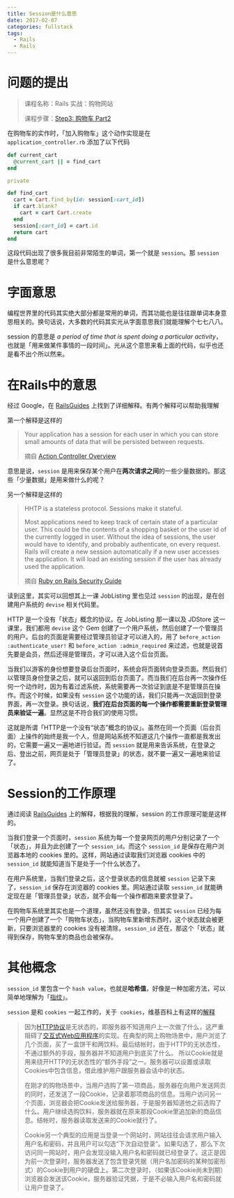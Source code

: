```yaml
---
title: Session是什么意思
date: 2017-02-07
categories: fullstack
tags: 
  - Rails
  - Rails
---
```


# 问题的提出

> 课程名称：Rails 实战：购物网站
>
> 课程步骤：[Step3: 购物车 Part2](https://fullstack.xinshengdaxue.com/posts/416)

在购物车的实作时，「加入购物车」这个动作实现是在 `application_controller.rb` 添加了以下代码

```ruby
def	current_cart
  @current_cart || = find_cart
end

private

def	find_cart
  cart = Cart.find_by(id: session[:cart_id])
  if cart.blank?
    cart = cart Cart.create
  end
  session[:cart_id] = cart.id
  return cart
end
```

这段代码出现了很多我目前非常陌生的单词，第一个就是 `session`。那 `session` 是什么意思呢？

# 字面意思

编程世界里的代码其实绝大部分都是常用的单词，而其功能也是往往跟单词本身意思相关的。换句话说，大多数的代码其实光从字面意思我们就能理解个七七八八。

session 的意思是 *a period of time that is spent doing a particular activity*， 也就是「用来做某件事情的一段时间」。光从这个意思来看上面的代码，似乎也还是看不出个所以然来。

# 在Rails中的意思

经过 Google，在 [RailsGuides](http://guides.rubyonrails.org) 上找到了详细解释。有两个解释可以帮助我理解

第一个解释是这样的

> Your application has a session for each user in which you can store small amounts of data that will be persisted between requests.
>
> 摘自 [Action Controller Overview](http://guides.rubyonrails.org/action_controller_overview.html#session)

意思是说，`session` 是用来保存某个用户在**两次请求之间**的一些少量数据的。那这些「少量数据」是用来做什么的呢？

另一个解释是这样的

> HHTP is a stateless protocol. Sessions make it stateful.
>
> Most applications need to keep track of certain state of a particular user. This could be the contents of a shopping basket or the user id of the currently logged in user. Without the idea of sessions, the user would have to identify, and probably authenticate, on every request. Rails will create a new session automatically if a new user accesses the application. It will load an existing session if the user has already used the application.
>
> 摘自 [Ruby on Rails Security Guide](http://guides.rubyonrails.org/security.html#sessions)

读到这里，其实可以回想其上一课 JobListing 里也见过 `session` 的出现，是在创建用户系统的 `devise` 相关代码里。

HTTP 是一个没有「状态」概念的协议。在 JobListing 那一课以及 JDStore 这一课里，我们都用 `devise` 这个 Gem 创建了一个用户系统，然后创建了一个管理员的用户。后台的页面是需要经过管理员验证才可以进入的，用了 `before_action :authenticate_user!` 和 `before_action :admin_required` 来过滤，也就是说首先要是会员，然后还得是管理员，才可以进入这个后台页面。

当我们以游客的身份想要登录后台页面时，系统会将页面转向登录页面。然后我们以管理员身份登录之后，就可以返回到后台页面了。而当我们在后台再一次操作任何一个动作时，因为有着过滤系统，系统需要再一次验证到底是不是管理员在操作。而这个时候，如果没有 `session` 这个功能的话，我们只能再一次返回到登录界面，再一次登录。换句话说，**我们在后台页面的每一个操作都需要重新登录管理员来验证一遍**。显然这是不符合我们的使用习惯。

这就是所谓「HTTP是一个没有“状态”概念的协议」。虽然在同一个页面（后台页面）上操作的始终是我一个人，但是网站系统不知道这几个操作一直都是我发出的，它需要一遍又一遍地进行验证。而 `session` 就是用来告诉系统，在登录之后、登出之前，网页是处于「管理员登录」的状态，就不要一遍又一遍地来验证了。

# Session的工作原理

通过阅读 [RailsGuides](http://guides.rubyonrails.org) 上的解释，根据我的理解，session 的工作原理可能是这样的。

当我们登录一个页面时，`session` 系统为每一个登录网页的用户分别记录了一个「状态」，并且为此创建了一个 `session_id`。而这个 `session_id` 是保存在用户浏览器本地的 cookies 里的。这样，网站通过读取我们浏览器 cookies 中的 `session_id` 就能知道当下是处于一个什么状态了。

在用户系统里，当我们登录之后，这个登录状态的信息就被 `session` 记录下来了，`session_id` 保存在浏览器的 cookies 里。网站通过读取 `session_id` 就能确定现在是「管理员登录」状态，就不会每一个操作都跑来要求登录了。

在购物车系统里其实也是一个道理，虽然还没有登录，但其实 `session` 已经为每一个用户创建了一个「购物车状态」，当购物车里新增东西时，这个状态就会被更新，只要浏览器里的 cookies 没有被清除，`session_id` 还在，那这个「状态」就得到保存，购物车里的商品也会被保存。

# 其他概念

`session_id` 里包含一个 `hash value`，也就是**哈希值**，好像是一种加密方法，可以简单地理解为「[指纹](https://zh.wikipedia.org/wiki/%E6%95%A3%E5%88%97%E5%87%BD%E6%95%B8)」。

`session` 是和 `cookies` 一起工作的，关于` cookies`，维基百科上有这样的[解释](https://zh.wikipedia.org/wiki/Cookie)

> 因为[HTTP协议](https://zh.wikipedia.org/wiki/HTTP)是无状态的，即服务器不知道用户上一次做了什么，这严重阻碍了[交互式Web应用程序](https://zh.wikipedia.org/w/index.php?title=%E4%BA%A4%E4%BA%92%E5%BC%8FWeb%E5%BA%94%E7%94%A8%E7%A8%8B%E5%BA%8F&action=edit&redlink=1)的实现。在典型的网上购物场景中，用户浏览了几个页面，买了一盒饼干和两饮料。最后结帐时，由于HTTP的无状态性，不通过额外的手段，服务器并不知道用户到底买了什么。 所以Cookie就是用来绕开HTTP的无状态性的“额外手段”之一。服务器可以设置或读取Cookies中包含信息，借此维护用户跟服务器会话中的状态。
>
> 在刚才的购物场景中，当用户选购了第一项商品，服务器在向用户发送网页的同时，还发送了一段Cookie，记录着那项商品的信息。当用户访问另一个页面，浏览器会把Cookie发送给服务器，于是服务器知道他之前选购了什么。用户继续选购饮料，服务器就在原来那段Cookie里追加新的商品信息。结帐时，服务器读取发送来的Cookie就行了。
>
> Cookie另一个典型的应用是当登录一个网站时，网站往往会请求用户输入用户名和密码，并且用户可以勾选“下次自动登录”。如果勾选了，那么下次访问同一网站时，用户会发现没输入用户名和密码就已经登录了。这正是因为前一次登录时，服务器发送了包含登录凭据（用户名加密码的某种加密形式）的Cookie到用户的硬盘上。第二次登录时，（如果该Cookie尚未到期）浏览器会发送该Cookie，服务器验证凭据，于是不必输入用户名和密码就让用户登录了。

